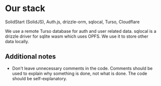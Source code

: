 # Our stack

SolidStart (SolidJS), Auth.js, drizzle-orm, sqlocal, Turso, Cloudflare

We use a remote Turso database for auth and user related data.
sqlocal is a drizzle driver for sqlite wasm which uses OPFS. We use it to store other data locally.

## Additional notes

- Don't leave unnecessary comments in the code. Comments should be used to explain why something is done, not what is done. The code should be self-explanatory.
